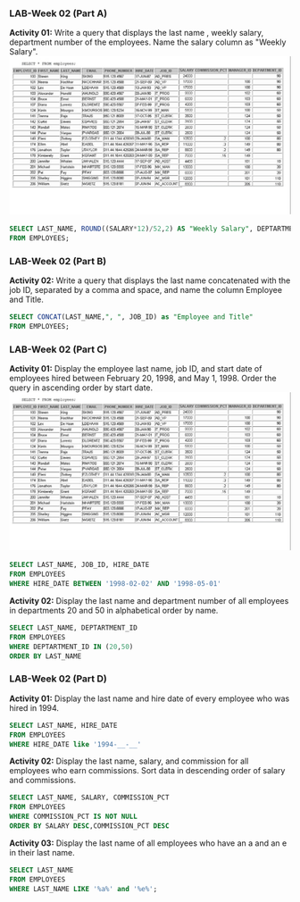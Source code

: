 ### LAB-Week 02 (Part A)
**Activity 01:**
Write a query that displays the last name , weekly salary, department number of the employees. Name the salary column as "Weekly Salary".
![Employee Data](employees_data.jpg "Sample Employees data")
~~~~SQL
SELECT LAST_NAME, ROUND((SALARY*12)/52,2) AS "Weekly Salary", DEPTARTMENT_ID
FROM EMPLOYEES;
~~~~

### LAB-Week 02 (Part B)
**Activity 02:**
Write a query that displays the last name concatenated with the job ID, separated by a comma and space, and name the column Employee and Title.
~~~~SQL
SELECT CONCAT(LAST_NAME,", ", JOB_ID) as "Employee and Title"
FROM EMPLOYEES;
~~~~

### LAB-Week 02 (Part C)
**Activity 01:**
Display the employee last name, job ID, and start date of employees hired between February 20, 1998, and May 1, 1998. Order the query in ascending order by start date.
![Employees Data](employees_data.jpg "Employees sample data")
~~~~SQL
SELECT LAST_NAME, JOB_ID, HIRE_DATE
FROM EMPLOYEES
WHERE HIRE_DATE BETWEEN '1998-02-02' AND '1998-05-01'
~~~~

**Activity 02:**
Display the last name and department number of all employees in departments 20 and 50 in alphabetical order by name.
~~~~SQL
SELECT LAST_NAME, DEPTARTMENT_ID
FROM EMPLOYEES
WHERE DEPTARTMENT_ID IN (20,50)
ORDER BY LAST_NAME
~~~~
### LAB-Week 02 (Part D)

**Activity 01:**
Display the last name and hire date of every employee who was hired in 1994.

~~~~SQL
SELECT LAST_NAME, HIRE_DATE
FROM EMPLOYEES
WHERE HIRE_DATE like '1994-__-__'
~~~~

**Activity 02:**
Display the last name, salary, and commission for all employees who earn commissions. Sort data in descending order of salary and commissions.

~~~~SQL
SELECT LAST_NAME, SALARY, COMMISSION_PCT
FROM EMPLOYEES
WHERE COMMISSION_PCT IS NOT NULL
ORDER BY SALARY DESC,COMMISSION_PCT DESC
~~~~

**Activity 03:**
Display the last name of all employees who have an a and an e in their last name.

~~~~SQL
SELECT LAST_NAME
FROM EMPLOYEES
WHERE LAST_NAME LIKE '%a%' and '%e%';
~~~~
